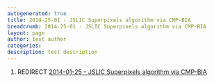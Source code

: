 ```yaml
---
autogenerated: true
title: 2014-25-01 - JSLIC Superpixels algorithm via CMP-BIA
breadcrumb: 2014-25-01 - JSLIC Superpixels algorithm via CMP-BIA
layout: page
author: test author
categories: 
description: test description
---
```


1.  REDIRECT [2014-01-25 - JSLIC Superpixels algorithm via CMP-BIA](2014-01-25_-_JSLIC_Superpixels_algorithm_via_CMP-BIA "wikilink")
